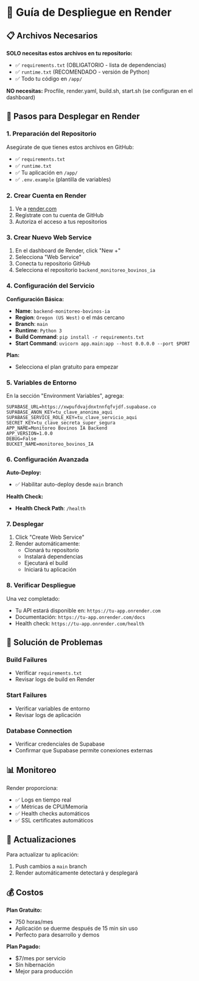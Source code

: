 # 🚀 Guía de Despliegue en Render

## 📋 Archivos Necesarios

**SOLO necesitas estos archivos en tu repositorio:**
- ✅ `requirements.txt` (OBLIGATORIO - lista de dependencias)
- ✅ `runtime.txt` (RECOMENDADO - versión de Python)
- ✅ Todo tu código en `/app/`

**NO necesitas:** Procfile, render.yaml, build.sh, start.sh (se configuran en el dashboard)

## 🚀 Pasos para Desplegar en Render

### 1. Preparación del Repositorio

Asegúrate de que tienes estos archivos en GitHub:
- ✅ `requirements.txt`
- ✅ `runtime.txt` 
- ✅ Tu aplicación en `/app/`
- ✅ `.env.example` (plantilla de variables)

### 2. Crear Cuenta en Render

1. Ve a [render.com](https://render.com)
2. Regístrate con tu cuenta de GitHub
3. Autoriza el acceso a tus repositorios

### 3. Crear Nuevo Web Service

1. En el dashboard de Render, click "New +"
2. Selecciona "Web Service"
3. Conecta tu repositorio GitHub
4. Selecciona el repositorio `backend_monitoreo_bovinos_ia`

### 4. Configuración del Servicio

**Configuración Básica:**
- **Name**: `backend-monitoreo-bovinos-ia`
- **Region**: `Oregon (US West)` o el más cercano
- **Branch**: `main`
- **Runtime**: `Python 3`
- **Build Command**: `pip install -r requirements.txt`
- **Start Command**: `uvicorn app.main:app --host 0.0.0.0 --port $PORT`

**Plan:**
- Selecciona el plan gratuito para empezar

### 5. Variables de Entorno

En la sección "Environment Variables", agrega:

```
SUPABASE_URL=https://xwpufdvajdnxtnnfqfvjdf.supabase.co
SUPABASE_ANON_KEY=tu_clave_anonima_aqui
SUPABASE_SERVICE_ROLE_KEY=tu_clave_servicio_aqui
SECRET_KEY=tu_clave_secreta_super_segura
APP_NAME=Monitoreo Bovinos IA Backend
APP_VERSION=1.0.0
DEBUG=False
BUCKET_NAME=monitoreo_bovinos_IA
```

### 6. Configuración Avanzada

**Auto-Deploy:**
- ✅ Habilitar auto-deploy desde `main` branch

**Health Check:**
- **Health Check Path**: `/health`

### 7. Desplegar

1. Click "Create Web Service"
2. Render automáticamente:
   - Clonará tu repositorio
   - Instalará dependencias
   - Ejecutará el build
   - Iniciará tu aplicación

### 8. Verificar Despliegue

Una vez completado:
- Tu API estará disponible en: `https://tu-app.onrender.com`
- Documentación: `https://tu-app.onrender.com/docs`
- Health check: `https://tu-app.onrender.com/health`

## 🔧 Solución de Problemas

### Build Failures
- Verificar `requirements.txt`
- Revisar logs de build en Render

### Start Failures
- Verificar variables de entorno
- Revisar logs de aplicación

### Database Connection
- Verificar credenciales de Supabase
- Confirmar que Supabase permite conexiones externas

## 📊 Monitoreo

Render proporciona:
- ✅ Logs en tiempo real
- ✅ Métricas de CPU/Memoria
- ✅ Health checks automáticos
- ✅ SSL certificates automáticos

## 🔄 Actualizaciones

Para actualizar tu aplicación:
1. Push cambios a `main` branch
2. Render automáticamente detectará y desplegará

## 💰 Costos

**Plan Gratuito:**
- 750 horas/mes
- Aplicación se duerme después de 15 min sin uso
- Perfecto para desarrollo y demos

**Plan Pagado:**
- $7/mes por servicio
- Sin hibernación
- Mejor para producción
